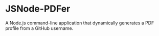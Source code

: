 # JSNode-PDFer

A Node.js command-line application that dynamically generates a PDF profile from a GitHub username.
